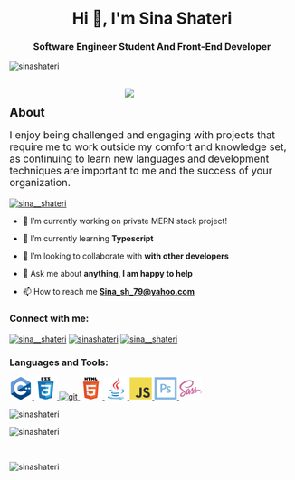 <h1 align="center">Hi 👋, I'm Sina Shateri</h1>
<h3 align="center">Software Engineer Student And Front-End Developer</h3>

<p align="left"> <img src="https://komarev.com/ghpvc/?username=sinashateri&label=Profile%20views&color=0e75b6&style=flat" alt="sinashateri" /> </p>

<br>

<img align="right" src="https://camo.githubusercontent.com/62da68eb62b1e5f175f7d1f0191dd89a653d7908feb22d37d4a0ab07365d6791/68747470733a2f2f6d656469612e67697068792e636f6d2f6d656469612f4d3967624264396e6244724f5475314d71782f67697068792e676966" width="300" data-canonical-src="https://media.giphy.com/media/M9gbBd9nbDrOTu1Mqx/giphy.gif" style="max-width: 100%;">

## About

<p style="font-size: 1.1rem;">
  I enjoy being challenged and engaging with projects that require me to work outside my comfort and knowledge set, as continuing to learn new languages and development techniques are important to me and the success of your organization.
</p>

<p align="left"> <a href="https://twitter.com/sina__shateri" target="blank"><img src="https://img.shields.io/twitter/follow/sina__shateri?logo=twitter&style=for-the-badge" alt="sina__shateri" /></a> </p>

- 🔭 I’m currently working on private MERN stack project!

- 🌱 I’m currently learning **Typescript**

- 👯 I’m looking to collaborate with **with other developers**

- 💬 Ask me about **anything, I am happy to help**

- 📫 How to reach me **Sina_sh_79@yahoo.com**

<h3 align="left">Connect with me:</h3>
<p align="left">
<a href="https://twitter.com/sina__shateri" target="blank"><img align="center" src="https://raw.githubusercontent.com/rahuldkjain/github-profile-readme-generator/master/src/images/icons/Social/twitter.svg" alt="sina__shateri" height="30" width="40" /></a>
<a href="https://linkedin.com/in/sinashateri" target="blank"><img align="center" src="https://raw.githubusercontent.com/rahuldkjain/github-profile-readme-generator/master/src/images/icons/Social/linked-in-alt.svg" alt="sinashateri" height="30" width="40" /></a>
<a href="https://instagram.com/sina__shateri" target="blank"><img align="center" src="https://raw.githubusercontent.com/rahuldkjain/github-profile-readme-generator/master/src/images/icons/Social/instagram.svg" alt="sina__shateri" height="30" width="40" /></a>
</p>

<h3 align="left">Languages and Tools:</h3>
<p align="left"> <a href="https://www.w3schools.com/cpp/" target="_blank" rel="noreferrer"> <img src="https://raw.githubusercontent.com/devicons/devicon/master/icons/cplusplus/cplusplus-original.svg" alt="cplusplus" width="40" height="40"/> </a> <a href="https://www.w3schools.com/css/" target="_blank" rel="noreferrer"> <img src="https://raw.githubusercontent.com/devicons/devicon/master/icons/css3/css3-original-wordmark.svg" alt="css3" width="40" height="40"/> </a> <a href="https://git-scm.com/" target="_blank" rel="noreferrer"> <img src="https://www.vectorlogo.zone/logos/git-scm/git-scm-icon.svg" alt="git" width="40" height="40"/> </a> <a href="https://www.w3.org/html/" target="_blank" rel="noreferrer"> <img src="https://raw.githubusercontent.com/devicons/devicon/master/icons/html5/html5-original-wordmark.svg" alt="html5" width="40" height="40"/> </a> <a href="https://www.java.com" target="_blank" rel="noreferrer"> <img src="https://raw.githubusercontent.com/devicons/devicon/master/icons/java/java-original.svg" alt="java" width="40" height="40"/> </a> <a href="https://developer.mozilla.org/en-US/docs/Web/JavaScript" target="_blank" rel="noreferrer"> <img src="https://raw.githubusercontent.com/devicons/devicon/master/icons/javascript/javascript-original.svg" alt="javascript" width="40" height="40"/> </a> <a href="https://www.photoshop.com/en" target="_blank" rel="noreferrer"> <img src="https://raw.githubusercontent.com/devicons/devicon/master/icons/photoshop/photoshop-line.svg" alt="photoshop" width="40" height="40"/> </a> <a href="https://sass-lang.com" target="_blank" rel="noreferrer"> <img src="https://raw.githubusercontent.com/devicons/devicon/master/icons/sass/sass-original.svg" alt="sass" width="40" height="40"/> </a> </p>

<p><img align="left" src="https://github-readme-stats.vercel.app/api/top-langs?username=sinashateri&show_icons=true&locale=en&layout=compact" alt="sinashateri" /></p>
<br>

<p>&nbsp;<img align="left" src="https://github-readme-stats.vercel.app/api?username=sinashateri&show_icons=true&locale=en" alt="sinashateri" /></p>
<br>

<p><img align="left" src="https://github-readme-streak-stats.herokuapp.com/?user=sinashateri&" alt="sinashateri" /></p>
